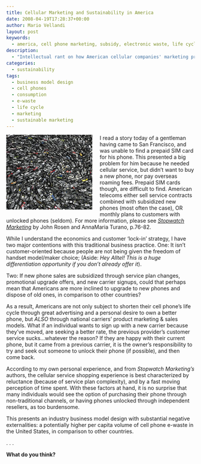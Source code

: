 ```yaml
---
title: Cellular Marketing and Sustainability in America
date: 2008-04-19T17:28:37+00:00
author: Mario Vellandi
layout: post
keywords:
  - america, cell phone marketing, subsidy, electronic waste, life cycle, lifestyle, consumption, sustainability, business model, e-waste
description:
  - "Intellectual rant on how American cellular companies' marketing programs encourage short cell phone life cycles, and thus a large amount of e-waste"
categories:
  - sustainability
tags:
  - business model design
  - cell phones
  - consumption
  - e-waste
  - life cycle
  - marketing
  - sustainable marketing
---
```

<img class="alignnone size-full wp-image-223 alignleft" style="float:left; margin:0 20px 10px 0;" src="../images/wp-content/uploads/2008/04/sustainability-cellphonewaste.jpg" alt="Cellular cell phone waste pile" />I read a story today of a gentleman having came to San Francisco, and was unable to find a prepaid SIM card for his phone. This presented a big problem for him because he needed cellular service, but didn&#8217;t want to buy a new phone, nor pay overseas roaming fees. Prepaid SIM cards though, are difficult to find. American telecoms either sell service contracts combined with subsidized new phones (most often the case), OR monthly plans to customers with unlocked phones (seldom). For more information, please see _<a title="Stopwatch Marketing by John Rosen and AnnaMaria Turano" href="http://www.amazon.com/Stopwatch-Marketing-Charge-Customer-Decides/dp/1591841941/ref=pd_bbs_sr_1?ie=UTF8&s=books&qid=1208651380&sr=8-1">Stopwatch Marketing</a>_ by John Rosen and AnnaMaria Turano, p.76-82.

While I understand the economics and customer &#8216;lock-in&#8217; strategy, I have two major contentions with this traditional business practice. One: It isn&#8217;t customer-oriented because people are not being given the freedom of handset model/maker choice; (Aside: _Hey Alltel! This is a huge differentiation opportunity if you don&#8217;t already offer it_).

Two: If new phone sales are subsidized through service plan changes, promotional upgrade offers, and new carrier signups, could that perhaps mean that Americans are more inclined to upgrade to new phones and dispose of old ones, in comparison to other countries?

As a result, Americans are not only subject to shorten their cell phone&#8217;s life cycle through great advertising and a personal desire to own a better phone, but *ALSO* through national carriers&#8217; product marketing & sales models. What if an individual wants to sign up with a new carrier because they&#8217;ve moved, are seeking a better rate, the previous provider&#8217;s customer service sucks&#8230;whatever the reason? If they are happy with their current phone, but it came from a previous carrier, it is the owner&#8217;s responsibility to try and seek out someone to unlock their phone (if possible), and then come back.

According to my own personal experience, and from _Stopwatch Marketing&#8217;s_ authors, the cellular service shopping experience is best characterized by reluctance (because of service plan complexity), and by a fast moving perception of time spent. With these factors at hand, it is no surprise that many individuals would see the option of purchasing their phone through non-traditional channels, or having phones unlocked through independent resellers, as too burdensome.

This presents an industry business model design with substantial negative externalities: a potentially higher per capita volume of cell phone e-waste in the United States, in comparison to other countries.

. . .

**What do you think?**

